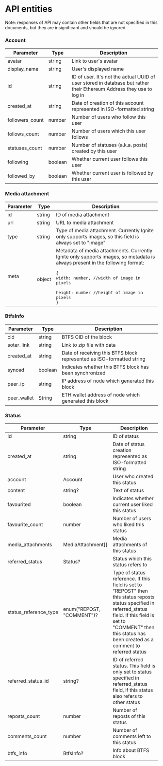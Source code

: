 # API entities

Note: responses of API may contain other fields that are not specified in this documents, but they are insignificant and should be ignored.

### Account

| Parameter       | Type    | Description                                                                                                          |
|-----------------|---------|----------------------------------------------------------------------------------------------------------------------|
| avatar          | string  | Link to user's avatar                                                                                                |
| display_name    | string  | User's displayed name                                                                                                |
| id              | string  | ID of user. It's not the actual UUID of user stored in database but rather their Ethereum Address they use to log in |
| created_at      | string  | Date of creation of this account represented in ISO-formatted string                                                 |
| followers_count | number  | Number of users who follow this user                                                                                 |
| follows_count   | number  | Number of users which this user follows                                                                              |
| statuses_count  | number  | Number of statuses (a.k.a. posts) created by this user                                                               |
| following       | boolean | Whether current user follows this user                                                                               |
| followed_by     | boolean | Whether current user is followed by this user                                                                        |

### Media attachment

| Parameter | Type       | Description                                                                                                                                                                                                                                                |
|-----------|------------|------------------------------------------------------------------------------------------------------------------------------------------------------------------------------------------------------------------------------------------------------------|
| id        | string     | ID of media attachment                                                                                                                                                                                                                                     |
| url       | string     | URL to media attachment                                                                                                                                                                                                                                    |
| type      | string     | Type of media attachment. Currently Ignite only supports images, so this field is always set to "image"                                                                                                                                                    |
| meta      | <br>object | Metadata of media attachments. Currently Ignite only supports images, so metadata is always present in the following format:<br><code><br>{<br>width: number, //width of image in pixels<br>    height: number //height of image in pixels<br>}<br></code> |

### BtfsInfo

| Parameter   | Type    | Description                                                           |
|-------------|---------|-----------------------------------------------------------------------|
| cid         | string  | BTFS CID of the block                                                 |
| soter_link  | string  | Link to zip file with data                                            |
| created_at  | string  | Date of receiving this BTFS block represented as ISO-formatted string |
| synced      | boolean | Indicates whether this BTFS block has been synchronized               |
| peer_ip     | string  | IP address of node which generated this block                         |
| peer_wallet | String  | ETH wallet address of node which generated this block                 |

### Status

| Parameter             | Type                      | Description                                                                                                                                                                                                                        |
|-----------------------|---------------------------|------------------------------------------------------------------------------------------------------------------------------------------------------------------------------------------------------------------------------------|
| id                    | string                    | ID of status                                                                                                                                                                                                                       |
| created_at            | string                    | Date of status creation represented as ISO-formatted string                                                                                                                                                                        |
| account               | Account                   | User who created this status                                                                                                                                                                                                       |
| content               | string?                   | Text of status                                                                                                                                                                                                                     |
| favourited            | boolean                   | Indicates whether current user liked this status                                                                                                                                                                                   |
| favourite_count       | number                    | Number of users who liked this status                                                                                                                                                                                              |
| media_attachments     | MediaAttachment[]         | Media attachments of this status                                                                                                                                                                                                   |
| referred_status       | Status?                   | Status which this status refers to                                                                                                                                                                                                 |
| status_reference_type | enum("REPOST, "COMMENT")? | Type of status reference. If this field is set to "REPOST" then this status reposts status specified in referred_status field. If this field is set to "COMMENT" then this status has been created as a comment to referred status |
| referred_status_id    | string?                   | ID of referred status. This field is only set to status specified in referred_status field, if this status also refers to other status                                                                                             |
| reposts_count         | number                    | Number of reposts of this status                                                                                                                                                                                                   |
| comments_count        | number                    | Number of comments left to this status                                                                                                                                                                                             |
| btfs_info             | BtfsInfo?                 | Info about BTFS block                                                                                                                                                                                                              |
